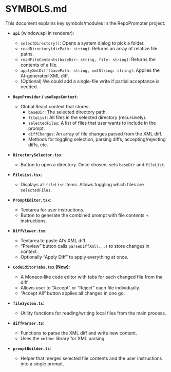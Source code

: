 # SYMBOLS.md

This document explains key symbols/modules in the RepoPrompter project:

- **`api`** (window.api in renderer):
  - `selectDirectory()`: Opens a system dialog to pick a folder.
  - `readDirectory(dirPath: string)`: Returns an array of relative file paths.
  - `readFileContents(baseDir: string, file: string)`: Returns the contents of a file.
  - `applyXmlDiff(basePath: string, xmlString: string)`: Applies the AI-generated XML diff.
  - (Optional) We could add a single-file write if partial acceptance is needed.

- **`RepoProvider` / `useRepoContext`**:
  - Global React context that stores:
    - `baseDir`: The selected directory path.
    - `fileList`: All files in the selected directory (recursively).
    - `selectedFiles`: A list of files that user wants to include in the prompt.
    - `diffChanges`: An array of file changes parsed from the XML diff.
    - Methods for toggling selection, parsing diffs, accepting/rejecting diffs, etc.

- **`DirectorySelector.tsx`**:
  - Button to open a directory. Once chosen, sets `baseDir` and `fileList`.

- **`FileList.tsx`**:
  - Displays all `fileList` items. Allows toggling which files are `selectedFiles`.

- **`PromptEditor.tsx`**:
  - Textarea for user instructions.
  - Button to generate the combined prompt with file contents + instructions.

- **`DiffViewer.tsx`**:
  - Textarea to paste AI’s XML diff.
  - “Preview” button calls `parseDiffXml(...)` to store changes in context.
  - Optionally “Apply Diff” to apply everything at once.

- **`CodeEditorTabs.tsx` (New)**:
  - A Monaco‐like code editor with tabs for each changed file from the diff.
  - Allows user to “Accept” or “Reject” each file individually.
  - “Accept All” button applies all changes in one go.

- **`fileSystem.ts`**:
  - Utility functions for reading/writing local files from the main process.

- **`diffParser.ts`**:
  - Functions to parse the XML diff and write new content.  
  - Uses the `xmldoc` library for XML parsing.

- **`promptBuilder.ts`**:
  - Helper that merges selected file contents and the user instructions into a single prompt.